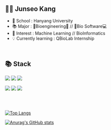 ## 🧑🏻 Junseo Kang
- 🏫 School : Hanyang University &nbsp;  &nbsp; 
- 📚 Major : 🧬Bioengineering🧬 // 🧬Bio Software💻 
- 👀 Interest : Machine Learning // BioInformatics
- 💡 Currently learning : QBioLab Internship
<!--- 📞 Contact : kji98765@naver.com // kji98765@hanyang.ac.kr -->

<br/>

## 📚 **Stack**
<!--
Langs
-->
<a href=# ><img src="https://img.shields.io/badge/Python-3776AB?style=flat-square&logo=Python&logoColor=white"/></a>
<a href=# ><img src="https://img.shields.io/badge/C-A8B9CC?style=flat-square&logo=C&logoColor=white"/></a>
<a href=# ><img src="https://img.shields.io/badge/C++-00599C?style=flat-square&logo=cplusplus&logoColor=white"/></a>
<!--
<a href=# ><img src="https://img.shields.io/badge/Java-007396?style=flat-square&logo=Java&logoColor=white"/></a> 
<a href=# ><img src="https://img.shields.io/badge/R-276DC3?style=flat-square&logo=R&logoColor=white"/></a>
-->
<!--
Frameworks
-->
<a href=# ><img src="https://img.shields.io/badge/Sklearn-F7931E?style=flat-square&logo=scikit-learn&logoColor=white"/></a> 
<a href=# ><img src="https://img.shields.io/badge/PyTorch-EE4C2C?style=flat-square&logo=PyTorch&logoColor=white"/></a>
<a href=# ><img src="https://img.shields.io/badge/Flask-000000?style=flat-square&logo=Flask&logoColor=white"/></a>
<!--
<a href=# ><img src="https://img.shields.io/badge/GraphQL-E10098?style=flat-square&logo=GraphQL&logoColor=white"/></a>

<!--
DBs

<a href=# ><img src="https://img.shields.io/badge/MySQL-4479A1?style=flat-square&logo=MySQL&logoColor=white"/></a>
<a href=# ><img src="https://img.shields.io/badge/PostgreSQL-4169E1?style=flat-square&logo=PostgreSQL&logoColor=white"/></a>
<a href=# ><img src="https://img.shields.io/badge/MongoDB-47A248?style=flat-square&logo=MongoDB&logoColor=white"/></a>
<br/>
-->
<br/>
<br/>


[![Top Langs](https://github-readme-stats.vercel.app/api/top-langs/?username=kangjunseo&hide=jupyter%20notebook,cmake,makefile&layout=compact)](https://github.com/anuraghazra/github-readme-stats) <!--jupyter%20notebook-->

[![Anurag's GitHub stats](https://github-readme-stats.vercel.app/api?username=kangjunseo&show_icons=true&theme=dark&hide=)](https://github.com/anuraghazra/github-readme-stats)
